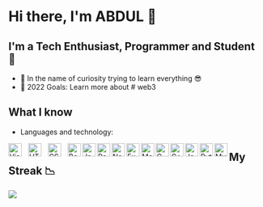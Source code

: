 
# Hi there, I'm ABDUL 👋 




## I'm a Tech Enthusiast, Programmer and Student 🥸


- 🌱 In the name of curiosity trying to learn everything 😎
- 🥅 2022 Goals: Learn more about # web3

## What I know
- Languages and technology:
<img align="left" alt="Visual Studio Code" width="26px" src="https://cdn.jsdelivr.net/gh/devicons/devicon/icons/vscode/vscode-original.svg" style="padding-right:10px;" />
<img align="left" alt="HTML5" width="26px" src="https://cdn.jsdelivr.net/gh/devicons/devicon/icons/html5/html5-original.svg" style="padding-right:10px;" />
<img align="left" alt="CSS3" width="26px" src="https://cdn.jsdelivr.net/gh/devicons/devicon/icons/css3/css3-original.svg" style="padding-right:10px;" />
<img align="left" alt="Bootstrap" width="26px" src="https://cdn.jsdelivr.net/gh/devicons/devicon/icons/bootstrap/bootstrap-original.svg" />
<img align="left" alt="JavaScript" width="26px" src="https://cdn.jsdelivr.net/gh/devicons/devicon/icons/javascript/javascript-plain.svg" />
<img align="left" alt="React" width="26px" src="https://cdn.jsdelivr.net/gh/devicons/devicon/icons/react/react-original.svg" />
<img align="left" alt="Node.js" width="26px" src="https://cdn.jsdelivr.net/gh/devicons/devicon/icons/nodejs/nodejs-plain.svg" />
<img align="left" alt="Express.js" width="26px" src="https://encrypted-tbn2.gstatic.com/images?q=tbn:ANd9GcQYu9VYcNKhEs4Yo-zN4pNdLpdnvE93Xh6cqj_gXiEf8eqAHaiX" />
<img align="left" alt="MongoDB" width="26px" src="https://cdn.jsdelivr.net/gh/devicons/devicon/icons/mongodb/mongodb-original.svg" />                    
<img align="left" alt="C" width="26px" src="https://upload.wikimedia.org/wikipedia/commons/thumb/1/18/C_Programming_Language.svg/1200px-C_Programming_Language.svg.png" />
<img align="left" alt="C++" width="26px" src="https://upload.wikimedia.org/wikipedia/commons/thumb/1/18/ISO_C%2B%2B_Logo.svg/640px-ISO_C%2B%2B_Logo.svg.png" />
<img align="left" alt="Java" width="26px" src="https://cdn.jsdelivr.net/gh/devicons/devicon/icons/java/java-original.svg" />
<img align="left" alt="Python" width="26px" src="https://cdn.jsdelivr.net/gh/devicons/devicon/icons/python/python-original.svg" />
<img align="left" alt="MySQL" width="26px" src="https://cdn.jsdelivr.net/gh/devicons/devicon/icons/mysql/mysql-original.svg" />

## My Streak 📉
![](https://github-readme-streak-stats.herokuapp.com/?user=Abdul-365&theme=dark)
